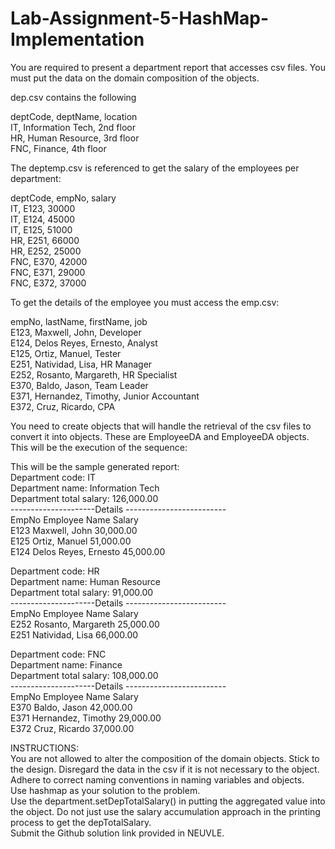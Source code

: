 # Lab-Assignment-5-HashMap-Implementation

You are required to present a department report that accesses csv files. You must put the data on the domain composition of the objects.  

dep.csv contains the following  

deptCode, deptName, location  
IT, Information Tech, 2nd floor  
HR, Human Resource, 3rd floor  
FNC, Finance, 4th floor  

The deptemp.csv is referenced to get the salary  of the employees per department:  

deptCode, empNo, salary  
IT, E123, 30000  
IT, E124, 45000  
IT, E125, 51000  
HR, E251, 66000  
HR, E252, 25000  
FNC, E370, 42000  
FNC, E371, 29000  
FNC, E372, 37000  

To get the details of the employee you must access the emp.csv:  

empNo, lastName, firstName, job  
E123, Maxwell, John, Developer  
E124, Delos Reyes, Ernesto, Analyst  
E125, Ortiz, Manuel, Tester  
E251, Natividad, Lisa, HR Manager  
E252, Rosanto, Margareth, HR Specialist  
E370, Baldo, Jason, Team Leader  
E371, Hernandez, Timothy, Junior Accountant  
E372, Cruz, Ricardo, CPA  

You need to create objects that will handle the retrieval of the csv files to convert it into objects.  These are EmployeeDA and EmployeeDA objects.  This will be the execution of the sequence: 

This will be the sample generated report:  
Department code: IT  
Department name: Information Tech  
Department total salary: 126,000.00  
---------------------Details -------------------------  
EmpNo		 Employee Name	Salary  
E123		Maxwell, John			30,000.00  
E125		Ortiz, Manuel			51,000.00  
E124		Delos Reyes, Ernesto		45,000.00  

Department code: HR  
Department name: Human Resource  
Department total salary: 91,000.00  
---------------------Details -------------------------  
EmpNo		 Employee Name	Salary  
E252		Rosanto, Margareth		25,000.00  
E251		Natividad, Lisa		66,000.00  

Department code: FNC  
Department name: Finance  
Department total salary: 108,000.00  
---------------------Details -------------------------  
EmpNo		 Employee Name	Salary  
E370		Baldo, Jason			42,000.00  
E371		Hernandez, Timothy		29,000.00  
E372		Cruz, Ricardo			37,000.00  

INSTRUCTIONS:  
You are not allowed to alter the composition of the domain objects.  Stick to the design. Disregard the data in the csv if it is not necessary to the object.  
Adhere to correct naming conventions in naming variables and objects.  
Use hashmap as your solution to the problem.  
Use the department.setDepTotalSalary() in putting the aggregated value into the object.  Do not just use the salary accumulation approach in the printing process to get the depTotalSalary.  
Submit the Github solution link provided in NEUVLE.  


